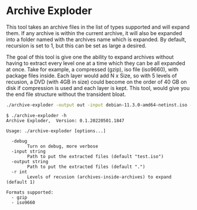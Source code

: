 # Archive Exploder

This tool takes an archive files in the list of types supported and will expand them.  If any archive is within the current archive, it will also be expanded into a folder named with the archives name which is expanded.  By default, recursion is set to 1, but this can be set as large a desired.

The goal of this tool is give one the ability to expand archives without having to extract every level one at a time which they can be all expanded at once.  Take for example, a compressed (gzip), iso file (iso9660), with package files inside.  Each layer would add N x Size, so with 5 levels of recusion, a DVD (with 4GB in size) could become on the order of 40 GB on disk if compression is used and each layer is kept.  This tool, would give you the end file structure without the transident bloat.

```bash
./archive-exploder -output out -input debian-11.3.0-amd64-netinst.iso -r 3
```

```
$ ./archive-exploder -h
Archive Exploder,  Version: 0.1.20220501.1847

Usage: ./archive-exploder [options...]

  -debug
        Turn on debug, more verbose
  -input string
        Path to put the extracted files (default "test.iso")
  -output string
        Path to put the extracted files (default ".")
  -r int
        Levels of recusion (archives-inside-archives) to expand (default 1)

Formats supported:
  - gzip
  - iso9660
```
